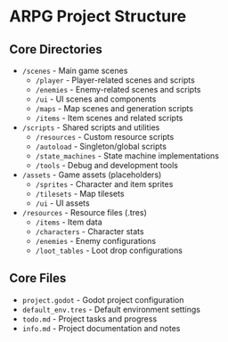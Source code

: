 # ARPG Project Structure

## Core Directories
- `/scenes` - Main game scenes
  - `/player` - Player-related scenes and scripts
  - `/enemies` - Enemy-related scenes and scripts
  - `/ui` - UI scenes and components
  - `/maps` - Map scenes and generation scripts
  - `/items` - Item scenes and related scripts
- `/scripts` - Shared scripts and utilities
  - `/resources` - Custom resource scripts
  - `/autoload` - Singleton/global scripts
  - `/state_machines` - State machine implementations
  - `/tools` - Debug and development tools
- `/assets` - Game assets (placeholders)
  - `/sprites` - Character and item sprites
  - `/tilesets` - Map tilesets
  - `/ui` - UI assets
- `/resources` - Resource files (.tres)
  - `/items` - Item data
  - `/characters` - Character stats
  - `/enemies` - Enemy configurations
  - `/loot_tables` - Loot drop configurations

## Core Files
- `project.godot` - Godot project configuration
- `default_env.tres` - Default environment settings
- `todo.md` - Project tasks and progress
- `info.md` - Project documentation and notes 